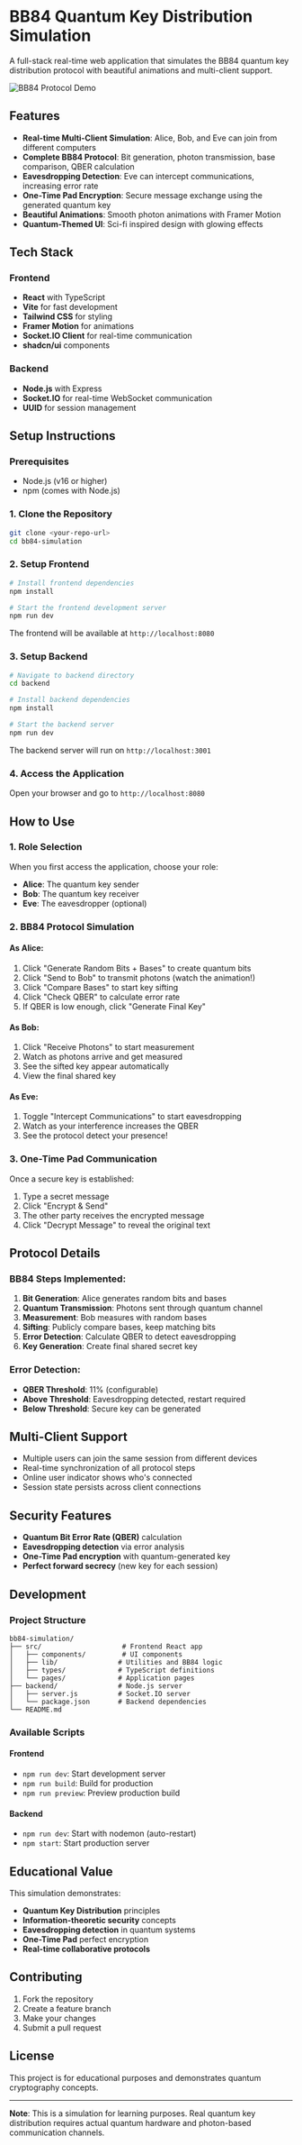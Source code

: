 # BB84 Quantum Key Distribution Simulation

A full-stack real-time web application that simulates the BB84 quantum key distribution protocol with beautiful animations and multi-client support.

![BB84 Protocol Demo](https://via.placeholder.com/800x400/1a1a2e/16a085?text=BB84+Quantum+Protocol)

## Features

- **Real-time Multi-Client Simulation**: Alice, Bob, and Eve can join from different computers
- **Complete BB84 Protocol**: Bit generation, photon transmission, base comparison, QBER calculation
- **Eavesdropping Detection**: Eve can intercept communications, increasing error rate
- **One-Time Pad Encryption**: Secure message exchange using the generated quantum key
- **Beautiful Animations**: Smooth photon animations with Framer Motion
- **Quantum-Themed UI**: Sci-fi inspired design with glowing effects

## Tech Stack

### Frontend
- **React** with TypeScript
- **Vite** for fast development
- **Tailwind CSS** for styling
- **Framer Motion** for animations
- **Socket.IO Client** for real-time communication
- **shadcn/ui** components

### Backend
- **Node.js** with Express
- **Socket.IO** for real-time WebSocket communication
- **UUID** for session management

## Setup Instructions

### Prerequisites
- Node.js (v16 or higher)
- npm (comes with Node.js)

### 1. Clone the Repository
```bash
git clone <your-repo-url>
cd bb84-simulation
```

### 2. Setup Frontend
```bash
# Install frontend dependencies
npm install

# Start the frontend development server
npm run dev
```

The frontend will be available at `http://localhost:8080`

### 3. Setup Backend
```bash
# Navigate to backend directory
cd backend

# Install backend dependencies
npm install

# Start the backend server
npm run dev
```

The backend server will run on `http://localhost:3001`

### 4. Access the Application
Open your browser and go to `http://localhost:8080`

## How to Use

### 1. Role Selection
When you first access the application, choose your role:
- **Alice**: The quantum key sender
- **Bob**: The quantum key receiver  
- **Eve**: The eavesdropper (optional)

### 2. BB84 Protocol Simulation

#### As Alice:
1. Click "Generate Random Bits + Bases" to create quantum bits
2. Click "Send to Bob" to transmit photons (watch the animation!)
3. Click "Compare Bases" to start key sifting
4. Click "Check QBER" to calculate error rate
5. If QBER is low enough, click "Generate Final Key"

#### As Bob:
1. Click "Receive Photons" to start measurement
2. Watch as photons arrive and get measured
3. See the sifted key appear automatically
4. View the final shared key

#### As Eve:
1. Toggle "Intercept Communications" to start eavesdropping
2. Watch as your interference increases the QBER
3. See the protocol detect your presence!

### 3. One-Time Pad Communication
Once a secure key is established:
1. Type a secret message
2. Click "Encrypt & Send" 
3. The other party receives the encrypted message
4. Click "Decrypt Message" to reveal the original text

## Protocol Details

### BB84 Steps Implemented:
1. **Bit Generation**: Alice generates random bits and bases
2. **Quantum Transmission**: Photons sent through quantum channel
3. **Measurement**: Bob measures with random bases
4. **Sifting**: Publicly compare bases, keep matching bits
5. **Error Detection**: Calculate QBER to detect eavesdropping
6. **Key Generation**: Create final shared secret key

### Error Detection:
- **QBER Threshold**: 11% (configurable)
- **Above Threshold**: Eavesdropping detected, restart required
- **Below Threshold**: Secure key can be generated

## Multi-Client Support

- Multiple users can join the same session from different devices
- Real-time synchronization of all protocol steps
- Online user indicator shows who's connected
- Session state persists across client connections

## Security Features

- **Quantum Bit Error Rate (QBER)** calculation
- **Eavesdropping detection** via error analysis
- **One-Time Pad encryption** with quantum-generated key
- **Perfect forward secrecy** (new key for each session)

## Development

### Project Structure
```
bb84-simulation/
├── src/                    # Frontend React app
│   ├── components/         # UI components
│   ├── lib/               # Utilities and BB84 logic
│   ├── types/             # TypeScript definitions
│   └── pages/             # Application pages
├── backend/               # Node.js server
│   ├── server.js          # Socket.IO server
│   └── package.json       # Backend dependencies
└── README.md
```

### Available Scripts

#### Frontend
- `npm run dev`: Start development server
- `npm run build`: Build for production
- `npm run preview`: Preview production build

#### Backend
- `npm run dev`: Start with nodemon (auto-restart)
- `npm start`: Start production server

## Educational Value

This simulation demonstrates:
- **Quantum Key Distribution** principles
- **Information-theoretic security** concepts
- **Eavesdropping detection** in quantum systems
- **One-Time Pad** perfect encryption
- **Real-time collaborative protocols**

## Contributing

1. Fork the repository
2. Create a feature branch
3. Make your changes
4. Submit a pull request

## License

This project is for educational purposes and demonstrates quantum cryptography concepts.

---

**Note**: This is a simulation for learning purposes. Real quantum key distribution requires actual quantum hardware and photon-based communication channels.